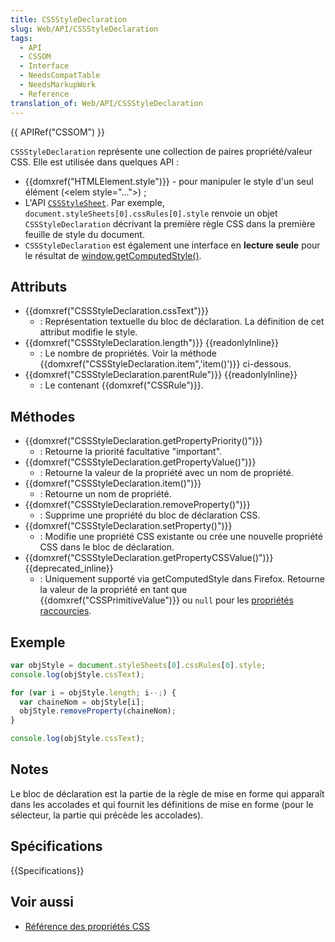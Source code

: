 ```yaml
---
title: CSSStyleDeclaration
slug: Web/API/CSSStyleDeclaration
tags:
  - API
  - CSSOM
  - Interface
  - NeedsCompatTable
  - NeedsMarkupWork
  - Reference
translation_of: Web/API/CSSStyleDeclaration
---
```


{{ APIRef("CSSOM") }}

`CSSStyleDeclaration` représente une collection de paires propriété/valeur CSS. Elle est utilisée dans quelques API&nbsp;:

- {{domxref("HTMLElement.style")}} - pour manipuler le style d'un seul élément (\<elem style="...">)&nbsp;;
- L'API [`CSSStyleSheet`](/fr/docs/Web/API/CSSStyleSheet). Par exemple, `document.styleSheets[0].cssRules[0].style` renvoie un objet `CSSStyleDeclaration` décrivant la première règle CSS dans la première feuille de style du document.
- `CSSStyleDeclaration` est également une interface en **lecture seule** pour le résultat de [window.getComputedStyle()](/fr/docs/Web/API/Window/getComputedStyle).

## Attributs

- {{domxref("CSSStyleDeclaration.cssText")}}
  - : Représentation textuelle du bloc de déclaration. La définition de cet attribut modifie le style.
- {{domxref("CSSStyleDeclaration.length")}} {{readonlyInline}}
  - : Le nombre de propriétés. Voir la méthode {{domxref("CSSStyleDeclaration.item",'item()')}} ci-dessous.
- {{domxref("CSSStyleDeclaration.parentRule")}} {{readonlyInline}}
  - : Le contenant {{domxref("CSSRule")}}.

## Méthodes

- {{domxref("CSSStyleDeclaration.getPropertyPriority()")}}
  - : Retourne la priorité facultative "important".
- {{domxref("CSSStyleDeclaration.getPropertyValue()")}}
  - : Retourne la valeur de la propriété avec un nom de propriété.
- {{domxref("CSSStyleDeclaration.item()")}}
  - : Retourne un nom de propriété.
- {{domxref("CSSStyleDeclaration.removeProperty()")}}
  - : Supprime une propriété du bloc de déclaration CSS.
- {{domxref("CSSStyleDeclaration.setProperty()")}}
  - : Modifie une propriété CSS existante ou crée une nouvelle propriété CSS dans le bloc de déclaration.
- {{domxref("CSSStyleDeclaration.getPropertyCSSValue()")}} {{deprecated_inline}}
  - : Uniquement supporté via getComputedStyle dans Firefox. Retourne la valeur de la propriété en tant que {{domxref("CSSPrimitiveValue")}} ou `null` pour les [propriétés raccourcies](/fr/docs/Web/CSS/Propriétés_raccourcies).

## Exemple

```js
var objStyle = document.styleSheets[0].cssRules[0].style;
console.log(objStyle.cssText);

for (var i = objStyle.length; i--;) {
  var chaineNom = objStyle[i];
  objStyle.removeProperty(chaineNom);
}

console.log(objStyle.cssText);
```

## Notes

Le bloc de déclaration est la partie de la règle de mise en forme qui apparaît dans les accolades et qui fournit les définitions de mise en forme (pour le sélecteur, la partie qui précède les accolades).

## Spécifications

{{Specifications}}

## Voir aussi

- [Référence des propriétés CSS](/fr/docs/Web/CSS/CSS_Properties_Reference)
